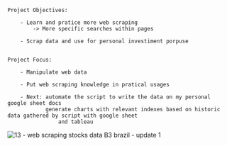 	
	Project Objectives:

		- Learn and pratice more web scraping
			-> More specific searches within pages
			
		- Scrap data and use for personal investiment porpuse
		
		
	Project Focus:

		- Manipulate web data
		
		- Put web scraping knowledge in pratical usages
	
		- Next: automate the script to write the data on my personal google sheet docs
				generate charts with relevant indexes based on historic data gathered by script with google sheet 
    				and tableau

![13 - web scraping stocks data B3 brazil - update 1](https://github.com/cacique10/web-scraping-stocks-data-B3-brazil/assets/8041016/fba28e0a-55ce-4eac-b3fe-0360e0cd2eb6)
